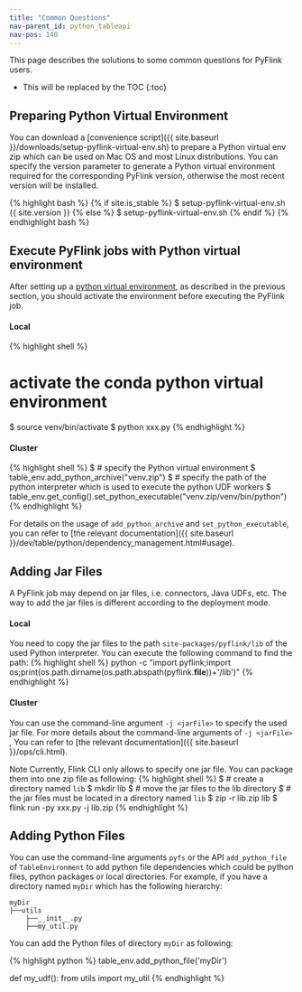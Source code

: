 ```yaml
---
title: "Common Questions"
nav-parent_id: python_tableapi
nav-pos: 140
---
```

<!--
Licensed to the Apache Software Foundation (ASF) under one
or more contributor license agreements.  See the NOTICE file
distributed with this work for additional information
regarding copyright ownership.  The ASF licenses this file
to you under the Apache License, Version 2.0 (the
"License"); you may not use this file except in compliance
with the License.  You may obtain a copy of the License at

  http://www.apache.org/licenses/LICENSE-2.0

Unless required by applicable law or agreed to in writing,
software distributed under the License is distributed on an
"AS IS" BASIS, WITHOUT WARRANTIES OR CONDITIONS OF ANY
KIND, either express or implied.  See the License for the
specific language governing permissions and limitations
under the License.
-->

This page describes the solutions to some common questions for PyFlink users.

* This will be replaced by the TOC
{:toc}

## Preparing Python Virtual Environment

You can download a [convenience script]({{ site.baseurl }}/downloads/setup-pyflink-virtual-env.sh) to prepare a Python virtual env zip which can be used on Mac OS and most Linux distributions.
You can specify the version parameter to generate a Python virtual environment required for the corresponding PyFlink version, otherwise the most recent version will be installed.

{% highlight bash %}
{% if site.is_stable %}
$ setup-pyflink-virtual-env.sh {{ site.version }}
{% else %}
$ setup-pyflink-virtual-env.sh
{% endif %}
{% endhighlight bash %}

## Execute PyFlink jobs with Python virtual environment

After setting up a [python virtual environment](#preparing-python-virtual-environment), as described in the previous section, you should activate the environment before executing the PyFlink job.

#### Local

{% highlight shell %}
# activate the conda python virtual environment
$ source venv/bin/activate
$ python xxx.py
{% endhighlight %}

#### Cluster

{% highlight shell %}
$ # specify the Python virtual environment
$ table_env.add_python_archive("venv.zip")
$ # specify the path of the python interpreter which is used to execute the python UDF workers
$ table_env.get_config().set_python_executable("venv.zip/venv/bin/python")
{% endhighlight %}

For details on the usage of `add_python_archive` and `set_python_executable`, you can refer to [the relevant documentation]({{ site.baseurl }}/dev/table/python/dependency_management.html#usage).

## Adding Jar Files

A PyFlink job may depend on jar files, i.e. connectors, Java UDFs, etc.
The way to add the jar files is different according to the deployment mode.

#### Local

You need to copy the jar files to the path `site-packages/pyflink/lib` of the used Python interpreter.
You can execute the following command to find the path:
{% highlight shell %}
python -c "import pyflink;import os;print(os.path.dirname(os.path.abspath(pyflink.__file__))+'/lib')"
{% endhighlight %}

#### Cluster

You can use the command-line argument `-j <jarFile>` to specify the used jar file. For more details about the command-line arguments of `-j <jarFile>` , You can refer to [the relevant documentation]({{ site.baseurl }}/ops/cli.html).

<span class="label label-info">Note</span> Currently, Flink CLI only allows to specify one jar file. You can package them into one zip file as following:
{% highlight shell %}
$ # create a directory named `lib`
$ mkdir lib
$ # move the jar files to the lib directory
$ # the jar files must be located in a directory named `lib`
$ zip -r lib.zip lib
$ flink run -py xxx.py -j lib.zip
{% endhighlight %}

## Adding Python Files
You can use the command-line arguments `pyfs` or the API `add_python_file` of `TableEnvironment` to add python file dependencies which could be python files, python packages or local directories.
For example, if you have a directory named `myDir` which has the following hierarchy:

```
myDir
├──utils
    ├──__init__.py
    ├──my_util.py
```

You can add the Python files of directory `myDir` as following:

{% highlight python %}
table_env.add_python_file('myDir')

def my_udf():
    from utils import my_util
{% endhighlight %}
